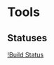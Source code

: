 # Tools


## Statuses 
[!Build Status](https://github.com/sander-skjulsvik/tools/actions/workflows/test.yml/badge.svg)